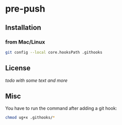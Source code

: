 # pre-push
 
## Installation

### from Mac/Linux

```bash
git config --local core.hooksPath .githooks
```

## License

_todo with some text and more_

## Misc

You have to run the command after adding a git hook:

```bash
chmod ug+x .githooks/*
```

